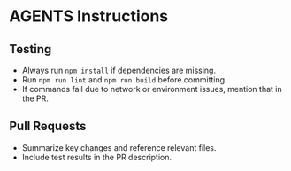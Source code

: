 # AGENTS Instructions

## Testing
- Always run `npm install` if dependencies are missing.
- Run `npm run lint` and `npm run build` before committing.
- If commands fail due to network or environment issues, mention that in the PR.

## Pull Requests
- Summarize key changes and reference relevant files.
- Include test results in the PR description.
